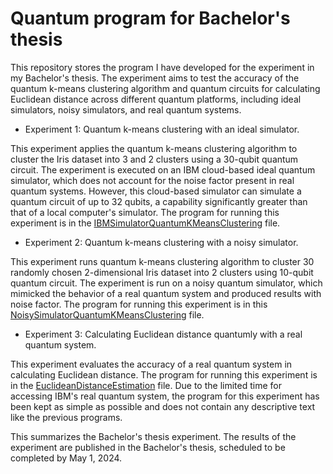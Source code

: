 # Quantum program for Bachelor's thesis
This repository stores the program I have developed for the experiment in my Bachelor's thesis. The experiment aims to test the accuracy of the quantum k-means
clustering algorithm and quantum circuits for calculating Euclidean distance across different quantum platforms, including ideal simulators, noisy simulators, 
and real quantum systems.
* Experiment 1: Quantum k-means clustering with an ideal simulator.
  
This experiment applies the quantum k-means clustering algorithm to cluster the Iris dataset into 3 and 2 clusters using a 30-qubit quantum circuit. The experiment
is executed on an IBM cloud-based ideal quantum simulator, which does not account for the noise factor present in real quantum systems. However, this cloud-based 
simulator can simulate a quantum circuit of up to 32 qubits, a capability significantly greater than that of a local computer's simulator. The program for running 
this experiment is in the [IBMSimulatorQuantumKMeansClustering](IBMSimulatorQuantumKMeansClustering.ipynb) file.
* Experiment 2: Quantum k-means clustering with a noisy simulator.

This experiment runs quantum k-means clustering algorithm to cluster 30 randomly chosen 2-dimensional Iris dataset into 2 clusters using 10-qubit quantum circuit.
The experiment is run on a noisy quantum simulator, which mimicked the behavior of a real quantum system and produced results with noise factor. The program 
for running this experiment is in this [NoisySimulatorQuantumKMeansClustering](NoisySimulatorQuantumKMeansClustering.ipynb) file.
* Experiment 3: Calculating Euclidean distance quantumly with a real quantum system.

This experiment evaluates the accuracy of a real quantum system in calculating Euclidean distance. The program for running this experiment is in the
[EuclideanDistanceEstimation](EuclideanDistanceEstimation.ipynb) file.  Due to the limited time for accessing IBM's real quantum system, the program for this experiment
has been kept as simple as possible and does not contain any descriptive text like the previous programs.

This summarizes the Bachelor's thesis experiment. The results of the experiment are published in the Bachelor's thesis, scheduled to be completed by May 1, 2024.

